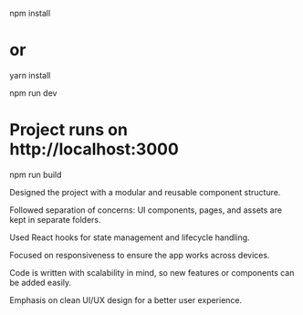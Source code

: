 npm install
# or
yarn install

npm run dev
# Project runs on http://localhost:3000

npm run build



Designed the project with a modular and reusable component structure.

Followed separation of concerns: UI components, pages, and assets are kept in separate folders.

Used React hooks for state management and lifecycle handling.

Focused on responsiveness to ensure the app works across devices.

Code is written with scalability in mind, so new features or components can be added easily.

Emphasis on clean UI/UX design for a better user experience.

